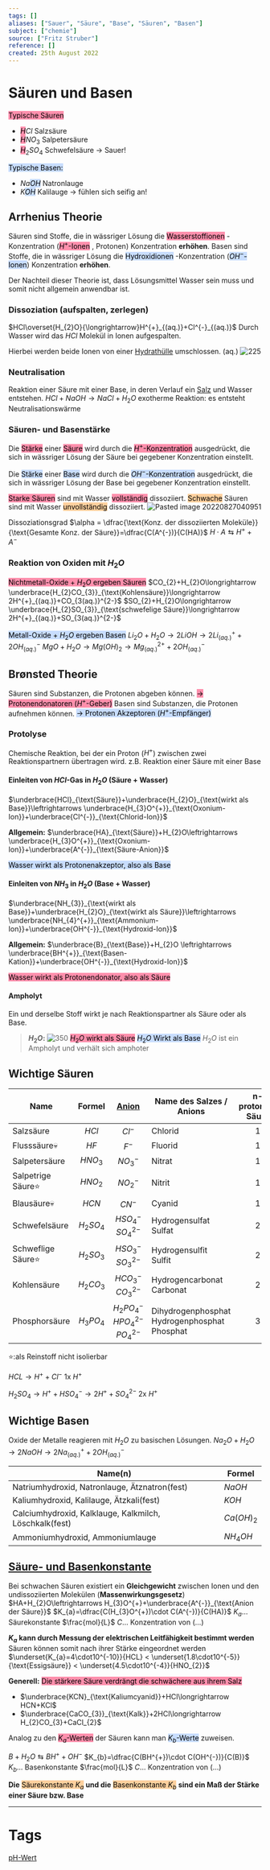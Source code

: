 ```yaml
---
tags: []
aliases: ["Sauer", "Säure", "Base", "Säuren", "Basen"]
subject: ["chemie"]
source: ["Fritz Struber"]
reference: []
created: 25th August 2022
---
```


# Säuren und Basen
<mark style="background: #FF5582A6;">Typische Säuren</mark> 
- <mark style="background: #FF5582A6;">$H$</mark>$Cl$ Salzsäure
- <mark style="background: #FF5582A6;">$H$</mark>$NO_{3}$ Salpetersäure
- <mark style="background: #FF5582A6;">$H$</mark>$_{2}SO_{4}$ Schwefelsäure
$\rightarrow$ Sauer!

<mark style="background: #ADCCFFA6;">Typische Basen:</mark>
- $Na$<mark style="background: #ADCCFFA6;">$OH$</mark> Natronlauge
- $K$<mark style="background: #ADCCFFA6;">$OH$</mark> Kalilauge
$\rightarrow$ fühlen sich seifig an!

## Arrhenius Theorie
Säuren sind Stoffe, die in wässriger Lösung die <mark style="background: #FF5582A6;">Wasserstoffionen</mark> -Konzentration (<mark style="background: #FF5582A6;">$H^{+}$-Ionen</mark> , Protonen) Konzentration **erhöhen**.
Basen sind Stoffe, die in wässriger Lösung die <mark style="background: #ADCCFFA6;">Hydroxidionen</mark> -Konzentration (<mark style="background: #ADCCFFA6;">$OH^{-}$-Ionen</mark>) Konzentration **erhöhen**.

Der Nachteil dieser Theorie ist, dass Lösungsmittel Wasser sein muss und somit nicht allgemein anwendbar ist.

### Dissoziation (aufspalten, zerlegen)
$HCl\overset{H_{2}O}{\longrightarrow}H^{+}_{(aq.)}+Cl^{-}_{(aq.)}$
Durch Wasser wird das $HCl$ Molekül in Ionen aufgespalten.

Hierbei werden beide Ionen von einer [Hydrathülle](https://studyflix.de/chemie/hydratation-2388) umschlossen. (aq.)
![225](Pasted%20image%2020220827035713.png)

### Neutralisation
Reaktion einer Säure mit einer Base, in deren Verlauf ein [Salz](Ionenbindung.md) und Wasser entstehen.
$HCl+NaOH\longrightarrow NaCl+H_{2}O$
exotherme Reaktion: es entsteht Neutralisationswärme

### Säuren- und Basenstärke
Die <mark style="background: #FF5582A6;">Stärke</mark> einer <mark style="background: #FF5582A6;">Säure</mark> wird durch die <mark style="background: #FF5582A6;">$H^{+}$-Konzentration</mark> ausgedrückt, die sich in wässriger Lösung der Säure bei gegebener Konzentration einstellt.

Die <mark style="background: #ADCCFFA6;">Stärke</mark> einer <mark style="background: #ADCCFFA6;">Base</mark> wird durch die <mark style="background: #ADCCFFA6;">$OH^{-}$-Konzentration</mark> ausgedrückt, die sich in wässriger Lösung der Base bei gegebener Konzentration einstellt.

<mark style="background: #FF5582A6;">Starke Säuren</mark> sind mit Wasser <mark style="background: #FF5582A6;">vollständig</mark> dissoziiert.
<mark style="background: #FFB86CA6;">Schwache</mark> Säuren sind mit Wasser <mark style="background: #FFB86CA6;">unvollständig</mark> dissoziiert.
![Pasted image 20220827040951](Pasted%20image%2020220827040951.png)

Dissoziationsgrad $\alpha = \dfrac{\text{Konz. der dissoziierten Moleküle}}{\text{Gesamte Konz. der Säure}}=\dfrac{C(A^{-})}{C(HA)}$
$H\cdot A\leftrightarrows H^{+}+A^{-}$

### Reaktion von Oxiden mit $H_{2}O$
<mark style="background: #FF5582A6;">Nichtmetall-Oxide + $H_{2}O$ ergeben Säuren</mark> 
$CO_{2}+H_{2}O\longrightarrow \underbrace{H_{2}CO_{3}}_{\text{Kohlensäure}}\longrightarrow 2H^{+}_{(aq.)}+CO_{3(aq.)}^{2-}$
$SO_{2}+H_{2}O\longrightarrow \underbrace{H_{2}SO_{3}}_{\text{schwefelige Säure}}\longrightarrow 2H^{+}_{(aq.)}+SO_{3(aq.)}^{2-}$

<mark style="background: #ADCCFFA6;">Metall-Oxide + $H_{2}O$ ergeben Basen</mark>
$Li_{2}O+H_{2}O\longrightarrow2LiOH\longrightarrow 2Li^{+}_{(aq.)} + 2OH^{-}_{(aq.)}$
$MgO+H_{2}O\longrightarrow Mg(OH)_{2}\longrightarrow Mg^{2+}_{(aq.)}+2OH^{-}_{(aq.)}$


## Brønsted Theorie
Säuren sind Substanzen, die Protonen abgeben können.
<mark style="background: #FF5582A6;">$\rightarrow$ Protonendonatoren ($H^{+}$-Geber)</mark>
Basen sind Substanzen, die Protonen aufnehmen können.
<mark style="background: #ADCCFFA6;">$\rightarrow$ Protonen Akzeptoren ($H^{+}$-Empfänger)</mark> 

### Protolyse
Chemische Reaktion, bei der ein Proton ($H^{+}$) zwischen zwei Reaktionspartnern übertragen wird.
z.B. Reaktion einer Säure mit einer Base
#### Einleiten von $HCl$-Gas in $H_{2}O$ (Säure + Wasser)
$\underbrace{HCl}_{\text{Säure}}+\underbrace{H_{2}O}_{\text{wirkt als Base}}\leftrightarrows \underbrace{H_{3}O^{+}}_{\text{Oxonium-Ion}}+\underbrace{Cl^{-}}_{\text{Chlorid-Ion}}$

**Allgemein:**
$\underbrace{HA}_{\text{Säure}}+H_{2}O\leftrightarrows \underbrace{H_{3}O^{+}}_{\text{Oxonium-Ion}}+\underbrace{A^{-}}_{\text{Säure-Anion}}$

<mark style="background: #ADCCFFA6;">Wasser wirkt als Protonenakzeptor, also als Base</mark> 

#### Einleiten von $NH_{3}$ in $H_{2}O$ (Base + Wasser)
$\underbrace{NH_{3}}_{\text{wirkt als Base}}+\underbrace{H_{2}O}_{\text{wirkt als Säure}}\leftrightarrows \underbrace{NH_{4}^{+}}_{\text{Ammonium-Ion}}+\underbrace{OH^{-}}_{\text{Hydroxid-Ion}}$

**Allgemein:**
$\underbrace{B}_{\text{Base}}+H_{2}O \leftrightarrows \underbrace{BH^{+}}_{\text{Basen-Kation}}+\underbrace{OH^{-}}_{\text{Hydroxid-Ion}}$

<mark style="background: #FF5582A6;">Wasser wirkt als Protonendonator, also als Säure</mark> 

#### Ampholyt
Ein und derselbe Stoff wirkt je nach Reaktionspartner als Säure oder als Base.
>**$H_{2}O$:**
>![350](h2o-ampholyt.png)
><mark style="background: #FF5582A6;">$H_{2}O$ wirkt als Säure</mark>
><mark style="background: #ADCCFFA6;">$H_{2}O$ Wirkt als Base</mark> 
$H_{2}O$ ist ein Ampholyt und verhält sich amphoter

## Wichtige Säuren
| Name               |    Formel     |                 [Anion](Ionenbindung%5C)                  | Name des Salzes / Anions                               | n-protonige Säure |
| ------------------ |:-------------:|:--------------------------------------------------------:| ------------------------------------------------------ |:-----------------:|
| Salzsäure          |     $HCl$     |                         $Cl^{-}$                         | Chlorid                                                |         1         |
| Flusssäure💀       |     $HF$      |                         $F^{-}$                          | Fluorid                                                |         1         |
| Salpetersäure      |   $HNO_{3}$   |                       $NO_{3}^{-}$                       | Nitrat                                                 |         1         |
| Salpetrige Säure⭐ |   $HNO_{2}$   |                       $NO_{2}^{-}$                       | Nitrit                                                 |         1         |
| Blausäure💀        |     $HCN$     |                         $CN^{-}$                         | Cyanid                                                 |         1         |
| Schwefelsäure      | $H_{2}SO_{4}$ |             $HSO_{4}^{-}$ <br> $SO_{4}^{2-}$             | Hydrogensulfat <br> Sulfat                             |         2         |
| Schweflige Säure⭐ | $H_{2}SO_{3}$ |             $HSO_{3}^{-}$ <br> $SO_{3}^{2-}$             | Hydrogensulfit <br> Sulfit                             |         2         |
| Kohlensäure        | $H_{2}CO_{3}$ |             $HCO_{3}^{-}$ <br> $CO_{3}^{2-}$             | Hydrogencarbonat <br> Carbonat                         |         2         |
| Phosphorsäure      | $H_{3}PO_{4}$ | $H_{2}PO_{4}^{-}$ <br> $HPO_{4}^{2-}$ <br> $PO_{4}^{2-}$ | Dihydrogenphosphat <br> Hydrogenphosphat <br> Phosphat |         3         |

⭐:als Reinstoff nicht isolierbar

$HCL\longrightarrow H^{+}+Cl^{-}$
 1x $H^{+}$

$H_{2}SO_{4}\longrightarrow H^{+}+HSO_{4}^{-}\longrightarrow 2H^{+}+SO_{4}^{2-}$ 
2x $H^{+}$
 
## Wichtige Basen
Oxide der Metalle reagieren mit $H_{2}O$ zu basischen Lösungen.
$Na_{2}O+H_{2}O\longrightarrow 2NaOH\longrightarrow 2Na^{+}_{(aq.)}+2OH^{-}_{(aq.)}$

| Name(n)                                                | Formel       |
| ------------------------------------------------------ | ------------ |
| Natriumhydroxid, Natronlauge, Ätznatron(fest)          | $NaOH$       |
| Kaliumhydroxid, Kalilauge, Ätzkali(fest)               | $KOH$        |
| Calciumhydroxid, Kalklauge, Kalkmilch, Löschkalk(fest) | $Ca(OH)_{2}$ |
| Ammoniumhydroxid, Ammoniumlauge                        | $NH_{4}OH$   | 

## [Säure- und Basenkonstante](pH-Wert.md)
Bei schwachen Säuren existiert ein **Gleichgewicht** zwischen Ionen und den undissoziierten Molekülen (**Massenwirkungsgesetz**)
$HA+H_{2}O\leftrightarrows H_{3}O^{+}+\underbrace{A^{-}}_{\text{Anion der Säure}}$
$K_{a}=\dfrac{C(H_{3}O^{+})\cdot C(A^{-})}{C(HA)}$
$K_{a}\dots$ Säurekonstante $\frac{mol}{L}$
$C\dots$ Konzentration von $(\dots)$

**$K_{a}$ kann durch Messung der elektrischen Leitfähigkeit bestimmt werden**
Säuren können somit nach ihrer Stärke eingeordnet werden
$\underset{K_{a}=4\cdot10^{-10}}{HCL} < \underset{1.8\cdot10^{-5}}{\text{Essigsäure}} < \underset{4.5\cdot10^{-4}}{HNO_{2}}$

**Generell:** <mark style="background: #FF5582A6;">Die stärkere Säure verdrängt die schwächere aus ihrem Salz</mark> 
- $\underbrace{KCN}_{\text{Kaliumcyanid}}+HCl\longrightarrow HCN+KCl$
- $\underbrace{CaCO_{3}}_{\text{Kalk}}+2HCl\longrightarrow H_{2}CO_{3}+CaCl_{2}$

Analog zu den <mark style="background: #FF5582A6;">$K_{a}$-Werten</mark> der Säuren kann man <mark style="background: #ADCCFFA6;">$K_{b}$-Werte</mark> zuweisen.

$B+H_{2}O\leftrightarrows BH^{+}+OH^{-}$
$K_{b}=\dfrac{C(BH^{+})\cdot C(OH^{-})}{C(B)}$
$K_{b}\dots$ Basenkonstante $\frac{mol}{L}$
$C\dots$ Konzentration von $(\dots)$

**Die** <mark style="background: #FFB86CA6;">Säurekonstante $K_{a}$</mark> **und die** <mark style="background: #FFB86CA6;">Basenkonstante $K_{b}$</mark> **sind ein Maß der Stärke einer Säure bzw. Base**



---
# Tags
[pH-Wert](pH-Wert.md)